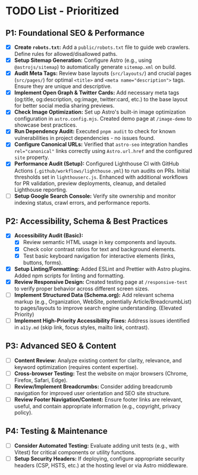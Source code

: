 # TODO List - Prioritized

## P1: Foundational SEO & Performance

- [x] **Create `robots.txt`:** Add a `public/robots.txt` file to guide web crawlers. Define rules for allowed/disallowed paths.
- [x] **Setup Sitemap Generation:** Configure Astro (e.g., using `@astrojs/sitemap`) to automatically generate `sitemap.xml` on build.
- [x] **Audit Meta Tags:** Review base layouts (`src/layouts/`) and crucial pages (`src/pages/`) for optimal `<title>` and `<meta name="description">` tags. Ensure they are unique and descriptive.
- [x] **Implement Open Graph & Twitter Cards:** Add necessary meta tags (og:title, og:description, og:image, twitter:card, etc.) to the base layout for better social media sharing previews.
- [x] **Check Image Optimization:** Set up Astro's built-in image optimization configuration in `astro.config.mjs`. Created demo page at `/image-demo` to showcase best practices.
- [x] **Run Dependency Audit:** Executed `pnpm audit` to check for known vulnerabilities in project dependencies - no issues found.
- [x] **Configure Canonical URLs:** Verified that `astro-seo` integration handles `rel="canonical"` links correctly using `Astro.url.href` and the configured `site` property.
- [x] **Performance Audit (Setup):** Configured Lighthouse CI with GitHub Actions (`.github/workflows/lighthouse.yml`) to run audits on PRs. Initial thresholds set in `lighthouserc.js`. Enhanced with additional workflows for PR validation, preview deployments, cleanup, and detailed Lighthouse reporting.
- [ ] **Setup Google Search Console:** Verify site ownership and monitor indexing status, crawl errors, and performance reports.

## P2: Accessibility, Schema & Best Practices

- [x] **Accessibility Audit (Basic):**
  - [x] Review semantic HTML usage in key components and layouts.
  - [x] Check color contrast ratios for text and background elements.
  - [x] Test basic keyboard navigation for interactive elements (links, buttons, forms).
- [x] **Setup Linting/Formatting:** Added ESLint and Prettier with Astro plugins. Added npm scripts for linting and formatting.
- [x] **Review Responsive Design:** Created testing page at `/responsive-test` to verify proper behavior across different screen sizes.
- [ ] **Implement Structured Data (Schema.org):** Add relevant schema markup (e.g., Organization, WebSite, potentially Article/BreadcrumbList) to pages/layouts to improve search engine understanding. (Elevated Priority)
- [ ] **Implement High-Priority Accessibility Fixes:** Address issues identified in `a11y.md` (skip link, focus styles, mailto link, contrast).

## P3: Advanced SEO & Content

- [ ] **Content Review:** Analyze existing content for clarity, relevance, and keyword optimization (requires content expertise).
- [ ] **Cross-browser Testing:** Test the website on major browsers (Chrome, Firefox, Safari, Edge).
- [ ] **Review/Implement Breadcrumbs:** Consider adding breadcrumb navigation for improved user orientation and SEO site structure.
- [ ] **Review Footer Navigation/Content:** Ensure footer links are relevant, useful, and contain appropriate information (e.g., copyright, privacy policy).

## P4: Testing & Maintenance

- [ ] **Consider Automated Testing:** Evaluate adding unit tests (e.g., with Vitest) for critical components or utility functions.
- [ ] **Setup Security Headers:** If deploying, configure appropriate security headers (CSP, HSTS, etc.) at the hosting level or via Astro middleware.
